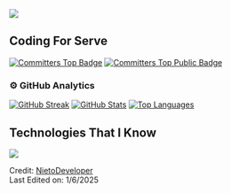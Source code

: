  <!-- Horizontal divider (gradient) -->
  <img src="https://user-images.githubusercontent.com/73097560/115834477-dbab4500-a447-11eb-908a-139a6edaec5c.gif">

  <!-- Centered h2 -->
  <div id="user-content-toc" class="text-center">
    <h2 style="display: inline-block;">Coding For Serve</h2>
  </div>

  <!-- Badges -->
  <div class="badges">
    <a href="https://user-badge.committers.top/colombia/NietoDeveloper"><img src="https://user-badge.committers.top/colombia/NietoDeveloper.svg" alt="Committers Top Badge"></a>
    <a href="https://user-badge.committers.top/colombia_public/NietoDeveloper"><img src="https://user-badge.committers.top/colombia_public/NietoDeveloper.svg" alt="Committers Top Public Badge"></a>
  </div>

  <!-- GitHub Analytics -->
  <h3 class="text-center">⚙️ GitHub Analytics</h3>
  <div class="analytics">
    <a href="https://git.io/streak-stats"><img src="https://github-readme-streak-stats.herokuapp.com?user=NietoDeveloper&theme=react" alt="GitHub Streak"></a>
    <a href="https://github-readme-stats.vercel.app"><img src="https://github-readme-stats.vercel.app/api?username=NietoDeveloper&show_icons=true&theme=dark" alt="GitHub Stats"></a>
    <a href="https://github-readme-stats-eight-theta.vercel.app"><img src="https://github-readme-stats-eight-theta.vercel.app/api/top-langs/?username=NietoDeveloper&layout=compact&langs_count=8&theme=dark" alt="Top Languages"></a>
  </div>

  <!-- Technologies header -->
  <div id="user-content-toc" class="text-center">
    <h2 style="display: inline-block;">Technologies That I Know</h2>
  </div>

  <!-- Tech stack icons -->
  <a href="https://skillicons.dev">
    <img src="https://skillicons.dev/icons?i=git,aws,css,docker,postgres,express,firebase,github,html,js,materialui,mongodb,mysql,nextjs,nodejs,postman,vite,npm,react,tailwind,bootstrap,vscode,astro,powershell">
  </a>

  <!-- Credit -->
  <p class="text-center">
    Credit: <a href="https://github.com/NietoDeveloper">NietoDeveloper</a><br>
    Last Edited on: 1/6/2025
  </p>
</div>
